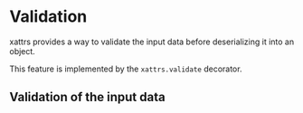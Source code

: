 # Validation

xattrs provides a way to validate the input data before deserializing it into an
object.

This feature is implemented by the `xattrs.validate` decorator.

## Validation of the input data
